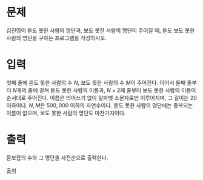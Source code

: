 # 문제

김진영이 듣도 못한 사람의 명단과, 보도 못한 사람의 명단이 주어질 때, 듣도 보도 못한 사람의 명단을 구하는 프로그램을 작성하시오.

# 입력

첫째 줄에 듣도 못한 사람의 수 $N$, 보도 못한 사람의 수 $M$이 주어진다. 이어서 둘째 줄부터 $N$개의 줄에 걸쳐 듣도 못한 사람의 이름과, $N+2$째 줄부터 보도 못한 사람의 이름이 순서대로 주어진다. 
이름은 띄어쓰기 없이 알파벳 소문자로만 이루어지며, 그 길이는 $20$ 이하이다. $N, M$은 $500,000$ 이하의 자연수이다.
듣도 못한 사람의 명단에는 중복되는 이름이 없으며, 보도 못한 사람의 명단도 마찬가지이다.

# 출력

듣보잡의 수와 그 명단을 사전순으로 출력한다.

[출처](https://www.acmicpc.net/problem/1764)
